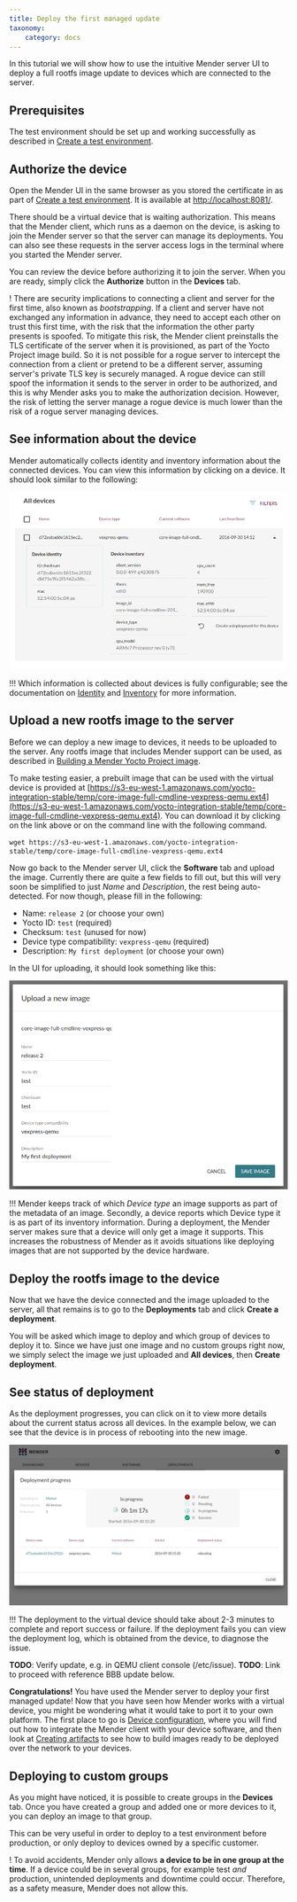 ```yaml
---
title: Deploy the first managed update
taxonomy:
    category: docs
---
```


In this tutorial we will show how to use the intuitive Mender server UI
to deploy a full rootfs image update to devices which are
connected to the server.


## Prerequisites

The test environment should be set up and working successfully
as described in [Create a test environment](../Create-a-test-environment).


## Authorize the device

Open the Mender UI in the same browser as you stored the certificate
in as part of [Create a test environment](../Create-a-test-environment).
It is available at [http://localhost:8081/](http://localhost:8081/).

There should be a virtual device that is waiting authorization.
This means that the Mender client, which runs as a daemon on the device,
is asking to join the Mender server so that the server can manage
its deployments. You can also see these requests
in the server access logs in the terminal where you started the
Mender server.

You can review the device before authorizing it to join the server.
When you are ready, simply click the **Authorize** button
in the **Devices** tab.

! There are security implications to connecting a client and server for the first time, also known as *bootstrapping*. If a client and server have not exchanged any information in advance, they need to accept each other on trust this first time, with the risk that the information the other party presents is spoofed. To mitigate this risk, the Mender client preinstalls the TLS certificate of the server when it is provisioned, as part of the Yocto Project image build. So it is not possible for a rogue server to intercept the connection from a client or pretend to be a different server, assuming server's private TLS key is securely managed. A rogue device can still spoof the information it sends to the server in order to be authorized, and this is why Mender asks you to make the authorization decision. However, the risk of letting the server manage a rogue device is much lower than the risk of a rogue server managing devices.


## See information about the device

Mender automatically collects identity and inventory information
about the connected devices. You can view this information by
clicking on a device. It should look similar to the following:

![Mender UI - Device information](device_information.png)


!!! Which information is collected about devices is fully configurable; see the documentation on [Identity](../../Client-configuration/Identity) and [Inventory](../../Client-configuration/Inventory) for more information.


## Upload a new rootfs image to the server

Before we can deploy a new image to devices, it needs
to be uploaded to the server. Any rootfs image that
includes Mender support can be used, as described in
[Building a Mender Yocto Project image](../../Artifacts/Building-Mender-Yocto-image).

To make testing easier, a prebuilt image that can be used with
the virtual device is provided at
[https://s3-eu-west-1.amazonaws.com/yocto-integration-stable/temp/core-image-full-cmdline-vexpress-qemu.ext4](https://s3-eu-west-1.amazonaws.com/yocto-integration-stable/temp/core-image-full-cmdline-vexpress-qemu.ext4).
You can download it by clicking on the link above or on the command line with the following command.

```
wget https://s3-eu-west-1.amazonaws.com/yocto-integration-stable/temp/core-image-full-cmdline-vexpress-qemu.ext4
```

Now go back to the Mender server UI, click the **Software** tab and
upload the image. Currently there are quite a few fields to fill out,
but this will very soon be simplified to just *Name* and *Description*,
the rest being auto-detected. For now though, please fill in the following:

* Name: `release 2` (or choose your own)
* Yocto ID: `test` (required)
* Checksum: `test` (unused for now)
* Device type compatibility: `vexpress-qemu` (required)
* Description: `My first deployment` (or choose your own)

In the UI for uploading, it should look something like this:

![Mender UI - Upload image](upload_image.png)

!!! Mender keeps track of which *Device type* an image supports as part of the metadata of an image. Secondly, a device reports which Device type it is as part of its inventory information. During a deployment, the Mender server makes sure that a device will only get a image it supports. This increases the robustness of Mender as it avoids situations like deploying images that are not supported by the device hardware.


## Deploy the rootfs image to the device

Now that we have the device connected and the image
uploaded to the server, all that remains is to go to the
**Deployments** tab and click **Create a deployment**.

You will be asked which image to deploy and which
group of devices to deploy it to. Since we have just
one image and no custom groups right now, we simply select
the image we just uploaded and **All devices**, then
**Create deployment**.


## See status of deployment

As the deployment progresses, you can click on it to view more details about the current status across all devices.
In the example below, we can see that the device is in process of rebooting into the new image.

![Mender UI - Deployment progress](deployment_report.png)

!!! The deployment to the virtual device should take about 2-3 minutes to complete and report success or failure. If the deployment fails you can view the deployment log, which is obtained from the device, to diagnose the issue.

**TODO**: Verify update, e.g. in QEMU client console (/etc/issue).
**TODO**: Link to proceed with reference BBB update below.

**Congratulations!** You have used the Mender server to deploy your first managed update!
Now that you have seen how Mender works with a virtual device, you might be wondering what
it would take to port it to your own platform. The first place to go is
[Device configuration](../../Devices), where you will find out how to integrate
the Mender client with your device software, and then look at
[Creating artifacts](../../Artifacts) to see how to build images ready to be
deployed over the network to your devices.

## Deploying to custom groups

As you might have noticed, it is possible to create
groups in the **Devices** tab. Once you have created a
group and added one or more devices to it, you can deploy
an image to that group.

This can be very useful in order to deploy to a test environment
before production, or only deploy to devices owned by a specific customer.

! To avoid accidents, Mender only allows **a device to be in one group at the time**. If a device could be in several groups, for example test *and* production, unintended deployments and downtime could occur. Therefore, as a safety measure, Mender does not allow this.
